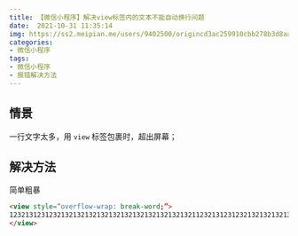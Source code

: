 ```yaml
---
title: 【微信小程序】解决view标签内的文本不能自动换行问题
date:  2021-10-31 11:35:14
img: https://ss2.meipian.me/users/9402500/origincd3ac259910cbb278b3d8aae6a1bbea4.jpg?imageView2/2/w/750/h/1400/q/80
categories: 
- 微信小程序
tags:
- 微信小程序
- 报错解决方法
---
```



## 情景
一行文字太多，用 `view` 标签包裹时，超出屏幕；

## 解决方法
简单粗暴

```html
<view style=“overflow-wrap: break-word;”>
123213123123213213213213213213213213213213213211232131231232132132132132132132132132132132132112321312312321321321321321321321321321321321321
</view>
```

